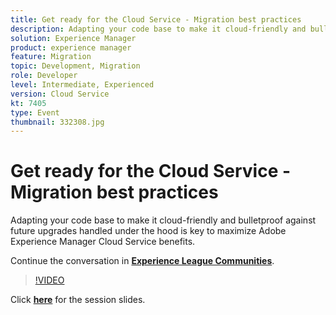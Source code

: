 ```yaml
---
title: Get ready for the Cloud Service - Migration best practices
description: Adapting your code base to make it cloud-friendly and bulletproof against future upgrades handled under the hood is key to maximize Adobe Experience Manager Cloud Service benefits.
solution: Experience Manager
product: experience manager
feature: Migration
topic: Development, Migration
role: Developer
level: Intermediate, Experienced
version: Cloud Service
kt: 7405
type: Event
thumbnail: 332308.jpg
---
```


# Get ready for the Cloud Service - Migration best practices

Adapting your code base to make it cloud-friendly and bulletproof against future upgrades handled under the hood is key to maximize Adobe Experience Manager Cloud Service benefits.

Continue the conversation in **[Experience League Communities](http://adobe.ly/36Yd3v6)**.

>[!VIDEO](https://video.tv.adobe.com/v/332308/?quality=12&learn=on&hidetitle=true)

Click **[here](/help/assets/get-ready-aem-cloud.pdf)** for the session slides.
